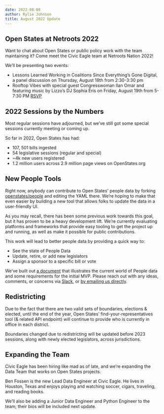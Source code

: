 ```yaml
---
date: 2022-08-08
author: Rylie Johnson
title: August 2022 Update
---
```


## Open States at Netroots 2022
Want to chat about Open States or public policy work with the team maintaining it? Come meet the Civic Eagle team at Netroots Nation 2022! 

We’ll be presenting two events:
* Lessons Learned Working in Coalitions Since Everything’s Gone Digital, a panel discussion on Thursday, August 18th from 2:30-3:30 pm
* Rooftop Vibes with special guest Congresswoman Ilan Omar and featuring music by Lizzo’s DJ Sophia Eris on Friday, August 19th from 5-7:30 PM [RSVP](https://hubs.li/Q01hJB_70)

## 2022 Sessions by the Numbers
Most regular sessions have adjourned, but we’ve still got some special sessions currently meeting or coming up. 

So far in 2022, Open States has had:
* 107, 501 bills ingested
* 54 legislative sessions (regular and special)
* ~4k new users registered
* 1.2 million users across 2.9 million page views on OpenStates.org

## New People Tools
Right now, anybody can contribute to Open States' people data by forking [openstates/people](https://github.com/openstates/people) and editing the YAML there. We’re hoping to make that even easier by building a new tool that allows folks to update the data in a user-friendly UI.

As you may recall, there has been some previous work towards this goal, but it has proven to be a heavy development lift. We’re currently evaluating platforms and frameworks that provide easy tooling to get the project up and running, as well as make it possible for public contributions.

This work will lead to better people data by providing a quick way to:
* See the state of People Data
* Update, retire, or add new legislators
* Assign a sponsor to a specific bill or vote

We’ve built out [a document](https://drive.google.com/file/d/1kFvjRsVnAs9HdLvqscgjcUQQqiH7fIjl/view?usp=sharing) that illustrates the current world of People data and some requirements for the initial MVP. Please reach out with any ideas, comments, or concerns via [Slack](https://join.slack.com/t/open-states/shared_invite/zt-njrpuaoi-JP0bROOFtZLdtNHN3LsuFg), or [by emailing us directly](mailto:contact@openstates.org).

## Redistricting
Due to the fact that there are two valid sets of boundaries, elections & elected, until the end of the year, Open States’ find-your-representatives tool (& related API endpoint) will continue to provide who is currently in office in each district.

Boundaries changed due to redistricting will be updated before 2023 sessions, along with newly elected legislators, across jurisdictions.

## Expanding the Team
Civic Eagle has been hiring like mad as of late, and we’re expanding the Data Team that works on Open States projects.

Ben Fossen is the new Lead Data Engineer at Civic Eagle. He lives in Houston, Texas and enjoys playing and watching soccer, cigars, traveling, and reading books.

We’ll also be adding a Junior Data Engineer and Python Engineer to the team; their bios will be included next update.